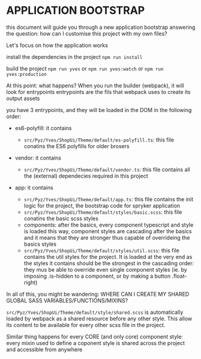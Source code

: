 # APPLICATION BOOTSTRAP

this document will guide you through a new application bootstrap
answering the question:
how can I customise this project with my own files?

Let's focus on how the application works

install the dependencies in the project
`npm run install`

build the project
`npm run yves` or `npm run yves:watch` or `npm run yves:production`

At this point: what happens?
When you run the builder (webpack), it will look for entrypoints
entrypoints are the fils that webpack uses to create its output assets

you have 3 entrypoints, and they will be loaded in the DOM in the following order:

- es6-polyfill: it contains
     - `src/Pyz/Yves/ShopUi/Theme/default/es-polyfill.ts`: this file conatins the ES6 polyfills
     for older brosers

- vendor: it contains
     - `src/Pyz/Yves/ShopUi/Theme/default/vendor.ts`: this file contains all the (external) dependecies
     required in this project

- app: it contains
     - `src/Pyz/Yves/ShopUi/Theme/default/app.ts`: this file contains the init logic for the project,
     the bootstrap code for spryker application
     - `src/Pyz/Yves/ShopUi/Theme/default/styles/basic.scss`: this file conatins the basic
     scss styles
     - components: after the basics, every component typescript and style is loaded
     this way, component styles are cascading after the basics and it means that they are stronger
     thus capable of overrideing the basics styles
     - `src/Pyz/Yves/ShopUi/Theme/default/styles/util.scss`: this file contains the util styles
     for the project. It is loaded at the very end as the styles it contains should
     be the strongest in the cascading order: they mus be able to override even
     single component styles
     (ie. by imposing .is-hidden to a component, or by making a button .float-right)

In all of this, you might be wandering:
WHERE CAN I CREATE MY SHARED GLOBAL SASS VARIABLES/FUNCTIONS/MIXINS?

`src/Pyz/Yves/ShopUi/Theme/default/style/shared.scss` is automatically loaded by webpack
as a shared resource before any other style. This allow its content to be
available for every other scss file in the project.

Similar thing happens for every CORE (and only core) component style:
every mixin used to define a coponent style is shared across the project and accessible
from anywhere
